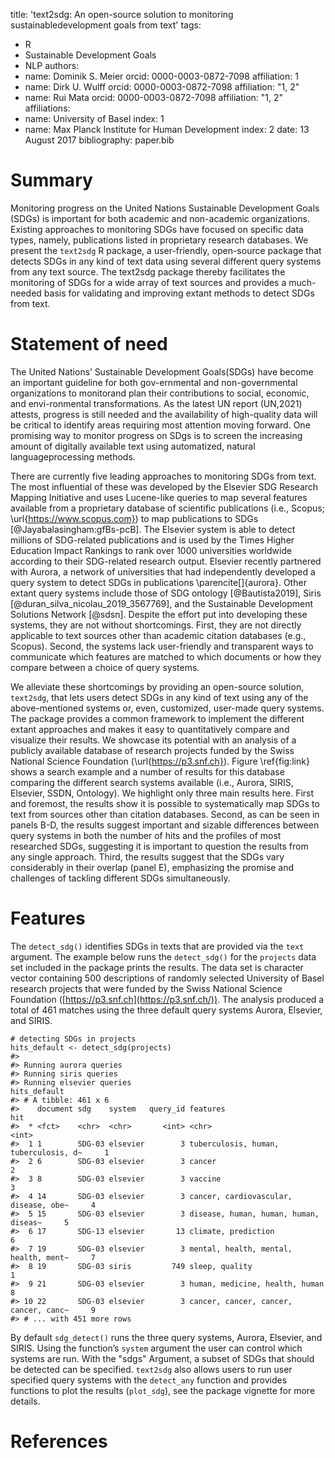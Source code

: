 
title: 'text2sdg: An open-source solution to monitoring sustainabledevelopment goals from text'
tags:
  - R
  - Sustainable Development Goals
  - NLP
authors:
  - name: Dominik S. Meier
    orcid: 0000-0003-0872-7098
    affiliation: 1
  - name: Dirk U. Wulff
    orcid: 0000-0003-0872-7098
    affiliation: "1, 2"
  - name: Rui Mata
    orcid: 0000-0003-0872-7098
    affiliation: "1, 2"
affiliations:
 - name: University of Basel
   index: 1
- name: Max Planck Institute for Human Development
   index: 2
date: 13 August 2017
bibliography: paper.bib


# Summary

Monitoring progress on the United Nations Sustainable Development Goals (SDGs) is important for both academic and non-academic organizations. Existing approaches to monitoring SDGs have focused on specific data types, namely, publications listed in proprietary research databases. We present the `text2sdg` R package, a user-friendly, open-source package that detects SDGs in any kind of text data using several different query systems from any text source. The text2sdg package thereby facilitates the monitoring of SDGs for a wide array of text sources and provides a much-needed basis for validating and improving extant methods to detect SDGs from text.

# Statement of need


The United Nations’ Sustainable Development Goals(SDGs) have become an important guideline for both gov-ernmental and non-governmental organizations to monitorand plan their contributions to social, economic, and envi-ronmental transformations. As the latest UN report (UN,2021) attests, progress is still needed and the availability of high-quality data will be critical to identify areas requiring most attention moving forward. One promising way to monitor progress on SDgs is to screen the increasing amount of digitally available text using automatized, natural languageprocessing methods.

There are currently five leading approaches to monitoring SDGs from text. The most influential of these was developed by the Elsevier SDG Research Mapping Initiative and uses Lucene-like queries to map several features available from a proprietary database of scientific publications (i.e., Scopus; \url{https://www.scopus.com}) to map publications to SDGs [@Jayabalasingham:gfBs-pcB]. The Elsevier system is able to detect millions of SDG-related publications and is used by the Times Higher Education Impact Rankings to rank over 1000 universities worldwide according to their SDG-related research output. Elsevier recently partnered with Aurora, a network of universities that had independently developed a query system to detect SDGs in publications \parencite[]{aurora}. Other extant query systems include those of SDG ontology [@Bautista2019], Siris [@duran_silva_nicolau_2019_3567769], and the Sustainable Development Solutions Network [@sdsn]. Despite the effort put into developing these systems, they are not without shortcomings. First, they are not directly applicable to text sources other than academic citation databases (e.g., Scopus). Second, the systems lack user-friendly and transparent ways to communicate which features are matched to which documents or how they compare between a choice of query systems.

We alleviate these shortcomings by providing an open-source solution, `text2sdg`, that lets users detect SDGs in any kind of text using any of the above-mentioned systems or, even, customized, user-made query systems. The package provides a common framework to implement the different extant approaches and makes it easy to quantitatively compare and visualize their results. We showcase its potential with an analysis of a publicly available database of research projects funded by the Swiss National Science Foundation (\url{https://p3.snf.ch}). Figure \ref{fig:link} shows a search example and a number of results for this database comparing the different search systems available (i.e., Aurora, SIRIS, Elsevier, SSDN, Ontology). We highlight only three main results here. First and foremost, the results show it is possible to systematically map SDGs to text from sources other than citation databases. Second, as can be seen in panels B-D, the results suggest important and sizable differences between query systems in both the number of hits and the profiles of most researched SDGs, suggesting it is important to question the results from any single approach. Third, the results suggest that the SDGs vary considerably in their overlap (panel E), emphasizing the promise and challenges of tackling different SDGs simultaneously.


# Features

The `detect_sdg()` identifies SDGs in texts that are provided via the `text` argument. The example below runs the `detect_sdg()` for the `projects` data set included in the package prints the results. The data set is character vector containing 500 descriptions of randomly selected University of Basel research projects that were funded by the Swiss National Science Foundation ([https://p3.snf.ch](https://p3.snf.ch/)). The analysis produced a total of 461 matches using the three default query systems Aurora, Elsevier, and SIRIS.

```
# detecting SDGs in projects
hits_default <- detect_sdg(projects)
#>
#> Running aurora queries
#> Running siris queries
#> Running elsevier queries
hits_default
#> # A tibble: 461 x 6
#>    document sdg    system   query_id features                                hit
#>  * <fct>    <chr>  <chr>       <int> <chr>                                 <int>
#>  1 1        SDG-03 elsevier        3 tuberculosis, human, tuberculosis, d~     1
#>  2 6        SDG-03 elsevier        3 cancer                                    2
#>  3 8        SDG-03 elsevier        3 vaccine                                   3
#>  4 14       SDG-03 elsevier        3 cancer, cardiovascular, disease, obe~     4
#>  5 15       SDG-03 elsevier        3 disease, human, human, human, diseas~     5
#>  6 17       SDG-13 elsevier       13 climate, prediction                       6
#>  7 19       SDG-03 elsevier        3 mental, health, mental, health, ment~     7
#>  8 19       SDG-03 siris         749 sleep, quality                            1
#>  9 21       SDG-03 elsevier        3 human, medicine, health, human            8
#> 10 22       SDG-03 elsevier        3 cancer, cancer, cancer, cancer, canc~     9
#> # ... with 451 more rows
```

By default `sdg_detect()` runs the three query systems, Aurora, Elsevier, and SIRIS. Using the function’s `system` argument the user can control which systems are run. With the "sdgs" Argument, a subset of SDGs that should be detected can be specified. `text2sdg` also allows users to run user specified query systems with the `detect_any` function and provides functions to plot the results (`plot_sdg`), see the package vignette for more details.




# References
